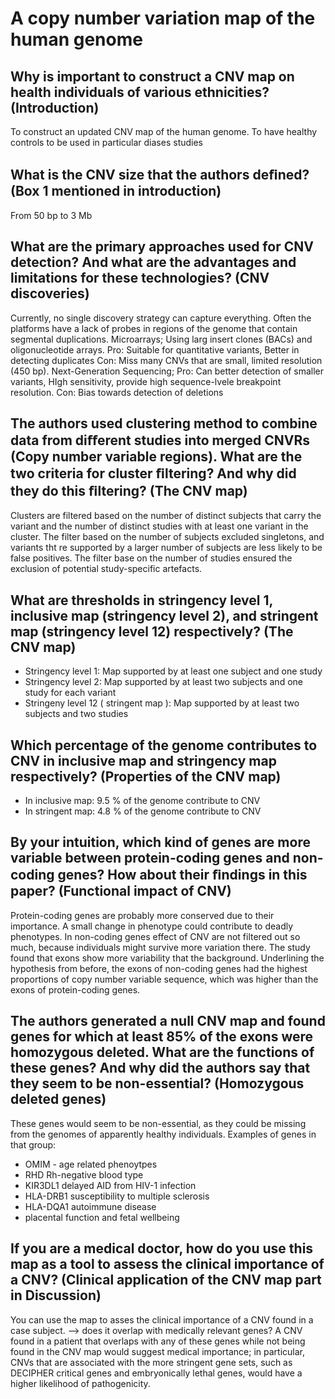 # A copy number variation map of the human genome

## Why is important to construct a CNV map on health individuals of various ethnicities? (Introduction)
To construct an updated CNV map of the human genome. To have healthy controls to be used in particular diases studies
## What is the CNV size that the authors deﬁned? (Box 1 mentioned in introduction)
From 50 bp to 3 Mb
## What are the primary approaches used for CNV detection? And what are the advantages and limitations for these technologies? (CNV discoveries)
Currently, no single discovery strategy can capture everything. Often the platforms have a lack of probes in regions of the genome that contain segmental duplications.
Microarrays; Using larg insert clones (BACs) and oligonucleotide arrays.
Pro: Suitable for quantitative variants, Better in detecting duplicates
Con: Miss many CNVs that are small, limited resolution (450 bp).
Next-Generation Sequencing;
Pro: Can better detection of smaller variants, HIgh sensitivity, provide high sequence-lvele breakpoint resolution.
Con: Bias towards detection of deletions


## The authors used clustering method to combine data from diﬀerent studies into merged CNVRs (Copy number variable regions). What are the two criteria for cluster ﬁltering? And why did they do this ﬁltering? (The CNV map) 
Clusters are filtered based on the number of distinct subjects that carry the variant and the number of distinct studies with at least one variant in the cluster. The filter based on the number of subjects excluded singletons, and variants tht re supported by a larger number of subjects are less likely to be false positives. The filter base on the number of studies ensured the exclusion of potential study-specific artefacts.
## What are thresholds in stringency level 1, inclusive map (stringency level 2), and stringent map (stringency level 12) respectively? (The CNV map) 
* Stringency level 1:
Map supported by at least one subject and one study
* Stringency level 2:
Map supported by at least two subjects and one study for each variant
* Stringeny level 12 ( stringent map ):
Map supported by at least two subjects and two studies

## Which percentage of the genome contributes to CNV in inclusive map and stringency map respectively? (Properties of the CNV map) 
* In inclusive map: 9.5 % of the genome contribute to CNV
* In stringent map: 4.8 % of the genome contribute to CNV

## By your intuition, which kind of genes are more variable between protein-coding genes and non-coding genes? How about their ﬁndings in this paper? (Functional impact of CNV) 
Protein-coding genes are probably more conserved due to their importance. A small change in phenotype could contribute to deadly phenotypes. In non-coding genes effect of CNV are not filtered out so much, because individuals might survive more variation there.
The study found that exons show more variability that the background. Underlining the hypothesis from before, the exons of non-coding genes had the highest proportions of copy number variable sequence, which was higher than the exons of protein-coding genes.
## The authors generated a null CNV map and found genes for which at least 85% of the exons were homozygous deleted. What are the functions of these genes? And why did the authors say that they seem to be non-essential? (Homozygous deleted genes) 
These genes would seem to be non-essential, as they could be missing from the genomes of apparently healthy individuals. 
Examples of genes in that group:
* OMIM - age related phenoytpes
* RHD Rh-negative blood type
* KIR3DL1 delayed AID from HIV-1 infection 
* HLA-DRB1 susceptibility to multiple sclerosis
* HLA-DQA1 autoimmune disease
* placental function and fetal wellbeing

## If you are a medical doctor, how do you use this map as a tool to assess the clinical importance of a CNV? (Clinical application of the CNV map part in Discussion)
You can use the map to asses the clinical importance of a CNV found in a case subject.
--> does it overlap with medically relevant genes?
A CNV found in a patient that overlaps with any of these genes while not being found in the CNV map would suggest medical importance; in particular, CNVs that are associated with the more stringent gene sets, such as DECIPHER critical genes and embryonically lethal genes, would have a higher likelihood of pathogenicity.


